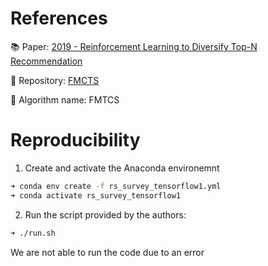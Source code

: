 # References

:books: Paper: [2019 - Reinforcement Learning to Diversify Top-N Recommendation](https://link.springer.com/chapter/10.1007/978-3-030-18579-4_7)

:wrench: Repository: [FMCTS](https://github.com/zoulixin93/FMCTS)

:robot: Algorithm name: FMTCS


# Reproducibility

1. Create and activate the Anaconda environemnt 
```bash
➜ conda env create -f rs_survey_tensorflow1.yml
➜ conda activate rs_survey_tensorflow1
```

2. Run the script provided by the authors:
```bash
➜ ./run.sh
```

We are not able to run the code due to an error
